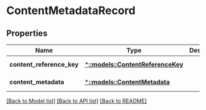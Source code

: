 # ContentMetadataRecord

## Properties
Name | Type | Description | Notes
------------ | ------------- | ------------- | -------------
**content_reference_key** | [***::models::ContentReferenceKey**](ContentReferenceKey.md) |  | [default to null]
**content_metadata** | [***::models::ContentMetadata**](ContentMetadata.md) |  | [default to null]

[[Back to Model list]](../README.md#documentation-for-models) [[Back to API list]](../README.md#documentation-for-api-endpoints) [[Back to README]](../README.md)


